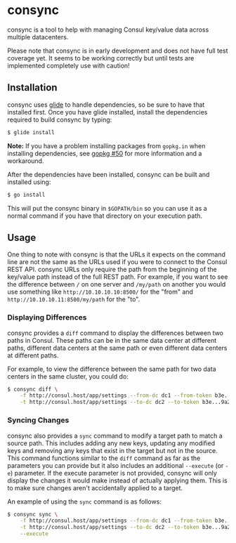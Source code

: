 # consync
consync is a tool to help with managing Consul key/value data across multiple datacenters.

Please note that consync is in early development and does not have full test coverage yet.  It
seems to be working correctly but until tests are implemented completely use with caution!


## Installation

consync uses [glide](https://github.com/Masterminds/glide) to handle dependencies, so be sure to
have that installed first.  Once you have glide installed, install the dependencies required to
build consync by typing:

```bash
$ glide install
```

__Note:__ If you have a problem installing packages from `gopkg.in` when installing dependencies,
see [gopkg #50](https://github.com/niemeyer/gopkg/issues/50) for more information and a workaround.

After the dependencies have been installed, consync can be built and installed using:

```bash
$ go install
```

This will put the consync binary in `$GOPATH/bin` so you can use it as a normal command if you have
that directory on your execution path.


## Usage

One thing to note with consync is that the URLs it expects on the command line are not the same as
the URLs used if you were to connect to the Consul REST API.  consync URLs only require the path
from the beginning of the key/value path instead of the full REST path.  For example, if you
want to see the difference between `/` on one server and `/my/path` on another you would use
something like `http://10.10.10.10:8500/` for the "from" and `http://10.10.10.11:8500/my/path` for
the "to".

### Displaying Differences

consync provides a `diff` command to display the differences between two paths in Consul.  These paths
can be in the same data center at different paths, different data centers at the same path or even
different data centers at different paths.

For example, to view the difference between the same path for two data centers in the same cluster,
you could do:

```bash
$ consync diff \
    -f http://consul.host/app/settings --from-dc dc1 --from-token b3e...9a2 \
    -t http://consul.host/app/settings --to-dc dc2 --to-token b3e...9a2
```

### Syncing Changes

consync also provides a `sync` command to modify a target path to match a source path.  This includes
adding any new keys, updating any modified keys and removing any keys that exist in the target
but not in the source.  This command functions similar to the `diff` command as far as the parameters
you can provide but it also includes an additional `--execute` (or `-e`) parameter. If the
execute parameter is not provided, consync will only display the changes it would make instead of
actually applying them.  This is to make sure changes aren't accidentally applied to a target.

An example of using the `sync` command is as follows:

```bash
$ consync sync \
    -f http://consul.host/app/settings --from-dc dc1 --from-token b3e...9a2 \
    -t http://consul.host/app/settings --to-dc dc2 --to-token b3e...9a2 \
    --execute
```
